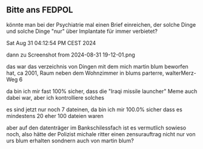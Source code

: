 ## Bitte ans FEDPOL

könnte man bei der Psychiatrie mal einen Brief einreichen, der solche Dinge und solche Dinge "nur" über Implantate für immer verbietet?


Sat Aug 31 04:12:54 PM CEST 2024

dann zu 
Screenshot from 2024-08-31 19-12-01.png

das war das verzeichnis von Dingen mit dem mich martin blum beworfen hat, ca 2001, Raum neben dem Wohnzimmer in blums parterre, walterMerz-Weg 6

da bin ich mir fast 100% sicher, dass die "Iraqi missile launcher" Meme auch dabei war, aber ich kontrolliere solches

es sind jetzt nur noch 7 dateinen, da bin ich mir 100.0% sicher dass es mindestens 20 eher 100 dateien waren

aber auf den datenträger im Bankschilessfach ist es vermutlich sowieso noch, also hätte der Polizist michale ritter einen zensurauftrag nicht nur von urs blum erhalten sondnern auch von martin blum?



